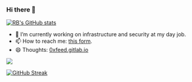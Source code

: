 ### Hi there 👋

<!--
**9trocode/9trocode** is a ✨ _special_ ✨ repository because its `README.md` (this file) appears on your GitHub profile.
-->

[![RB's GitHub stats](https://github-readme-stats.vercel.app/api?username=9trocode&theme=cobalt)](https://github.com/anuraghazra/github-readme-stats)

- 🔭 I’m currently working on infrastructure and security at my day job.
- 📫 How to reach me: [this form](https://#).
- 😄 Thoughts: [0xfeed.gitlab.io](https://#)

![](https://komarev.com/ghpvc/?username=9trocode)

[![GitHub Streak](https://streak-stats.demolab.com?user=9trocode&theme=dark)](https://git.io/streak-stats)
